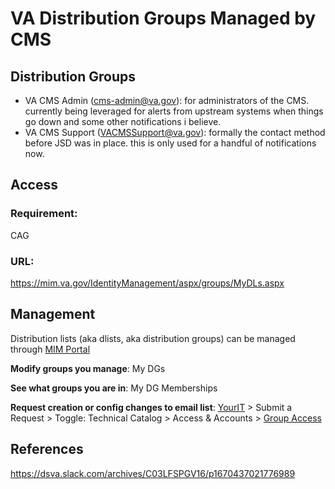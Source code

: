 # VA Distribution Groups Managed by CMS

## Distribution Groups
- VA CMS Admin (cms-admin@va.gov): for administrators of the CMS. currently being leveraged for alerts from upstream systems when things go down and some other notifications i believe.
- VA CMS Support (VACMSSupport@va.gov): formally the contact method before JSD was in place. this is only used for a handful of notifications now.

## Access
### Requirement:
CAG
### URL:
https://mim.va.gov/IdentityManagement/aspx/groups/MyDLs.aspx

## Management
Distribution lists (aka dlists, aka distribution groups) can be managed through [MIM Portal](https://mim.va.gov/IdentityManagement)

**Modify groups you manage**: My DGs

**See what groups you are in**: My DG Memberships

**Request creation or config changes to email list**:
[YourIT](https://yourit.va.gov/) > Submit a Request > Toggle: Technical Catalog > Access & Accounts > [Group Access](https://yourit.va.gov/va?id=sc_cat_item&sys_id=14a464b5db1d13807ed130ca7c96197c&cat_id=3b3294e01bb52850a25d0d08ec4bcb78&catalog_id=1e105b9c1b062010a25d0d08ec4bcb03)

## References
https://dsva.slack.com/archives/C03LFSPGV16/p1670437021776989
